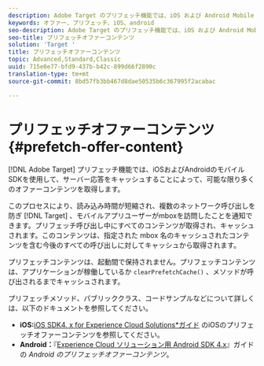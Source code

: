 ```yaml
---
description: Adobe Target のプリフェッチ機能では、iOS および Android Mobile SDK を使用してサーバーからの応答をキャッシュすることにより、可能な限り少ない回数でオファーコンテンツを取得できます。
keywords: オファー、プリフェッチ、iOS、android
seo-description: Adobe Target のプリフェッチ機能では、iOS および Android Mobile SDK を使用してサーバーからの応答をキャッシュすることにより、可能な限り少ない回数でオファーコンテンツを取得できます。
seo-title: プリフェッチオファーコンテンツ
solution: 'Target '
title: プリフェッチオファーコンテンツ
topic: Advanced,Standard,Classic
uuid: 715e0e77-bfd9-437b-b42c-899d66f2890c
translation-type: tm+mt
source-git-commit: 8bd57fb3bb467d8dae50535b6c367995f2acabac

---
```



# プリフェッチオファーコンテンツ{#prefetch-offer-content}

[!DNL Adobe Target] プリフェッチ機能では、iOSおよびAndroidのモバイルSDKを使用して、サーバー応答をキャッシュすることによって、可能な限り多くのオファーコンテンツを取得します。

このプロセスにより、読み込み時間が短縮され、複数のネットワーク呼び出しを防ぎ [!DNL Target] 、モバイルアプリユーザーがmboxを訪問したことを通知できます。プリフェッチ呼び出し中にすべてのコンテンツが取得され、キャッシュされます。このコンテンツは、指定された mbox 名のキャッシュされたコンテンツを含む今後のすべての呼び出しに対してキャッシュから取得されます。

プリフェッチコンテンツは、起動間で保持されません。プリフェッチコンテンツは、アプリケーションが稼働しているか `clearPrefetchCache()` 、メソッドが呼び出されるまでキャッシュされます。

プリフェッチメソッド、パブリッククラス、コードサンプルなどについて詳しくは、以下のドキュメントを参照してください。

* **iOS:**[iOS SDK4. x for Experience Cloud Solutions*ガイド](https://marketing.adobe.com/resources/help/en_US/mobile/ios/c_mob_target-prefetch_ios.html) のiOSのプリフェッチオファーコンテンツを参照してください。
* **Android：**『[Experience Cloud ソリューション用 Android SDK 4.x](https://marketing.adobe.com/resources/help/en_US/mobile/android/c_mob_target-prefetch_android.html)』ガイドの *Android のプリフェッチオファーコンテンツ*。